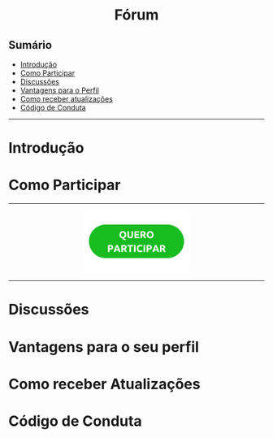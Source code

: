<h1 align="center"> Fórum </h1>

## Sumário

- [Introdução](#Introdução)
- [Como Participar](#Como-Participar)
- [Discussões](#Discussões) 
- [Vantagens para o Perfil](#Vantagens-para-o-seu-perfil)
- [Como receber atualizações](#Como-receber-atualizações) 
- [Código de Conduta](#Código-de-Conduta) 
---

# Introdução

# Como Participar

---

<p align="center">
<a href="https://github.com/Cominfbr/forum/discussions"><img with="120" height="120" src="https://github.com/Cominfbr/forum/blob/Master/botao-quero-participar-300x173-1.png"></a> 
</p>

---

# Discussões

# Vantagens para o seu perfil

# Como receber Atualizações

# Código de Conduta
